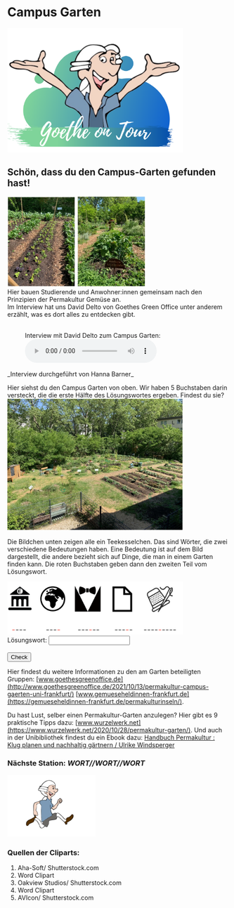 # Campus Garten
<p class="aligncenter">
    <img src="Logo.png" alt="centered image" width="400" />
</p>

## Schön, dass du den Campus-Garten gefunden hast!

<img src="CampusGarten2.jpg" width="155"> <img src="Campusgarten1.jpg" width="155"> 
<br>
Hier bauen Studierende und Anwohner:innen gemeinsam nach den Prinzipien der Permakultur Gemüse an.
<br>
Im Interview hat uns David Delto von Goethes Green Office unter anderem erzählt, was es dort alles zu entdecken gibt.
<br>
<br>

<figure>
    <figcaption>Interview mit David Delto zum Campus Garten:</figcaption>
    <audio
        controls
        src="CampusGarten.mp3">
            Your browser does not support the
            <code>audio</code> element.
    </audio>
</figure>
_Interview durchgeführt von Hanna Barner_

Hier siehst du den Campus Garten von oben. Wir haben 5 Buchstaben darin versteckt, die die erste Hälfte des Lösungswortes ergeben. Findest du sie?
<img src="CampusGarten3.jpg" width="400">

Die Bildchen unten zeigen alle ein Teekesselchen. Das sind Wörter, die zwei verschiedene Bedeutungen haben. Eine Bedeutung ist auf dem Bild dargestellt, die andere bezieht sich auf Dinge, die man in einem Garten finden kann. Die roten Buchstaben geben dann den zweiten Teil vom Lösungswort. 

<img src="Campusgarten4.png" width="400">

<form name="f1">
 Lösungswort: <input type="text" name="studentAnswer" size="20">
  <br>
  <br>
  <input type="button" value="Check" onClick="checkAnswers1()">

</form>

Hier findest du weitere Informationen zu den am Garten beteiligten Gruppen: 
[www.goethesgreenoffice.de](http://www.goethesgreenoffice.de/2021/10/13/permakultur-campus-gaerten-uni-frankfurt/)
[www.gemueseheldinnen-frankfurt.de](https://gemueseheldinnen-frankfurt.de/permakulturinseln/).

Du hast Lust, selber einen Permakultur-Garten anzulegen? 
Hier gibt es 9 praktische Tipps dazu: [www.wurzelwerk.net](https://www.wurzelwerk.net/2020/10/28/permakultur-garten/). 
Und auch in der Unibibliothek findest du ein Ebook dazu: [Handbuch Permakultur : Klug planen und nachhaltig gärtnern / Ulrike Windsperger](https://ubffm.hds.hebis.de/Record/HEB486052583)

### Nächste Station: _WORT//WORT//WORT_   
<img src="Pose2.svg" width="200">

### Quellen der Cliparts:
1. Aha-Soft/ Shutterstock.com
2. Word Clipart
3. Oakview Studios/ Shutterstock.com
4. Word Clipart
5. AVIcon/ Shutterstock.com

<script>
function checkAnswers1() {
// document.$formName.$inputName
  Student_answer = document.f1.studentAnswer.value
  Teacher_answer = "Hügelbeete"

  if (Student_answer.length == 0 || Teacher_answer.length == 0) {
    alert("Bitte gebe das Lösungswort ein. Achte dabei auf Groß- und Kleinschreibung.");
    return false;
  }

  if (Student_answer == Teacher_answer) {
    alert("Super! Deine Antwort ist korrekt!");
  } else {
    alert("Falsche Antwort. Achte auf Groß- und Kleinschreibung.");
  }

}
</script>
